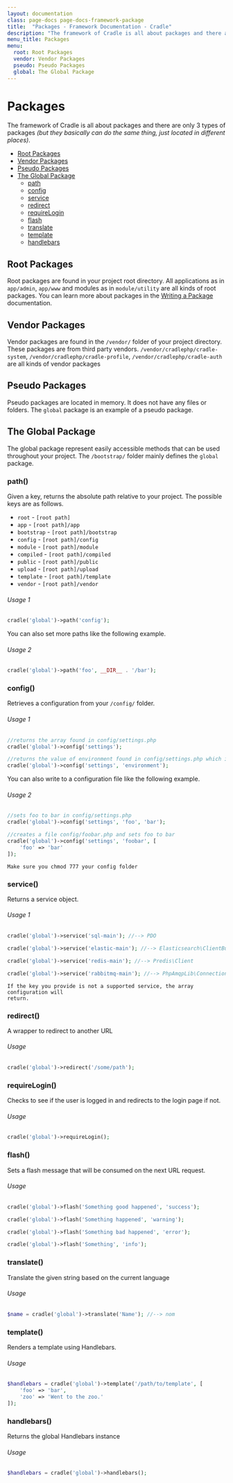 ```yaml
---
layout: documentation
class: page-docs page-docs-framework-package
title:  "Packages - Framework Documentation - Cradle"
description: "The framework of Cradle is all about packages and there are only 3 types of packages"
menu_title: Packages
menu:
  root: Root Packages
  vendor: Vendor Packages
  pseudo: Pseudo Packages
  global: The Global Package
---
```


# Packages

The framework of Cradle is all about packages and there are only 3 types of
packages *(but they basically can do the same thing, just located in different
places)*.

 - [Root Packages](#root)
 - [Vendor Packages](#vendor)
 - [Pseudo Packages](#pseudo)
 - [The Global Package](#global)
   - [path](#path)
   - [config](#config)
   - [service](#service)
   - [redirect](#redirect)
   - [requireLogin](#requireLogin)
   - [flash](#flash)
   - [translate](#translate)
   - [template](#template)
   - [handlebars](#handlebars)

<a name="root"></a>
## Root Packages

Root packages are found in your project root directory. All applications as in
`app/admin`, `app/www` and modules as in `module/utility` are all kinds of root
packages. You can learn more about packages in the
[Writing a Package](/docs/concepts/packages.html) documentation.

<a name="vendor"></a>
## Vendor Packages

Vendor packages are found in the `/vendor/` folder of your project directory.
These packages are from third party vendors. `/vendor/cradlephp/cradle-system`,
`/vendor/cradlephp/cradle-profile`, `/vendor/cradlephp/cradle-auth` are all
kinds of vendor packages

<a name="pseudo"></a>
## Pseudo Packages

Pseudo packages are located in memory. It does not have any files or folders.
The `global` package is an example of a pseudo package.

<a name="global"></a>
## The Global Package

The global package represent easily accessible methods that can be used
throughout your project. The `/bootstrap/` folder mainly defines the `global`
package.

<a name="path"></a>
### path()

Given a key, returns the absolute path relative to your project. The possible
keys are as follows.

 - `root` - `[root path]`
 - `app` - `[root path]/app`
 - `bootstrap` - `[root path]/bootstrap`
 - `config` - `[root path]/config`
 - `module` - `[root path]/module`
 - `compiled` - `[root path]/compiled`
 - `public` - `[root path]/public`
 - `upload` - `[root path]/upload`
 - `template` - `[root path]/template`
 - `vendor` - `[root path]/vendor`

###### Usage 1
```php
cradle('global')->path('config');
```

You can also set more paths like the following example.

###### Usage 2
```php
cradle('global')->path('foo', __DIR__ . '/bar');
```

<a name="config"></a>
### config()

Retrieves a configuration from your `/config/` folder.

###### Usage 1
```php
//returns the array found in config/settings.php
cradle('global')->config('settings');

//returns the value of environment found in config/settings.php which is 'dev'
cradle('global')->config('settings', 'environment');
```

You can also write to a configuration file like the following example.

###### Usage 2
```php
//sets foo to bar in config/settings.php
cradle('global')->config('settings', 'foo', 'bar');

//creates a file config/foobar.php and sets foo to bar
cradle('global')->config('settings', 'foobar', [
    'foo' => 'bar'
]);
```

```warning
Make sure you chmod 777 your config folder
```

<a name="service"></a>
### service()

Returns a service object.

###### Usage 1
```php
cradle('global')->service('sql-main'); //--> PDO

cradle('global')->service('elastic-main'); //--> Elasticsearch\ClientBuilder

cradle('global')->service('redis-main'); //--> Predis\Client

cradle('global')->service('rabbitmq-main'); //--> PhpAmqpLib\Connection\AMQPLazyConnection
```

```info
If the key you provide is not a supported service, the array configuration will
return.
```

<a name="redirect"></a>
### redirect()

A wrapper to redirect to another URL

###### Usage
```php
cradle('global')->redirect('/some/path');
```

<a name="requireLogin"></a>
### requireLogin()

Checks to see if the user is logged in and redirects to the login page if not.

###### Usage
```php
cradle('global')->requireLogin();
```

<a name="flash"></a>
### flash()

Sets a flash message that will be consumed on the next URL request.

###### Usage
```php
cradle('global')->flash('Something good happened', 'success');

cradle('global')->flash('Something happened', 'warning');

cradle('global')->flash('Something bad happened', 'error');

cradle('global')->flash('Something', 'info');
```

<a name="translate"></a>
### translate()

Translate the given string based on the current language

###### Usage
```php
$name = cradle('global')->translate('Name'); //--> nom
```

<a name="template"></a>
### template()

Renders a template using Handlebars.

###### Usage
```php
$handlebars = cradle('global')->template('/path/to/template', [
    'foo' => 'bar',
    'zoo' => 'Went to the zoo.'
]);
```

<a name="handlebars"></a>
### handlebars()

Returns the global Handlebars instance

###### Usage
```php
$handlebars = cradle('global')->handlebars();
```
